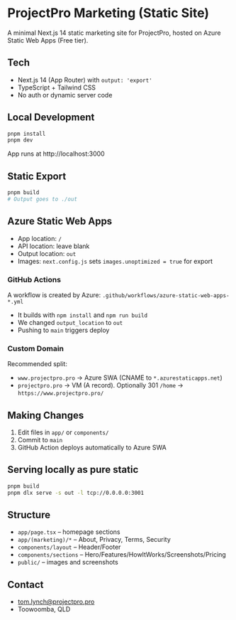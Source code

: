 # ProjectPro Marketing (Static Site)

A minimal Next.js 14 static marketing site for ProjectPro, hosted on Azure Static Web Apps (Free tier).

## Tech
- Next.js 14 (App Router) with `output: 'export'`
- TypeScript + Tailwind CSS
- No auth or dynamic server code

## Local Development
```bash
pnpm install
pnpm dev
```
App runs at http://localhost:3000

## Static Export
```bash
pnpm build
# Output goes to ./out
```

## Azure Static Web Apps
- App location: `/`
- API location: leave blank
- Output location: `out`
- Images: `next.config.js` sets `images.unoptimized = true` for export

### GitHub Actions
A workflow is created by Azure: `.github/workflows/azure-static-web-apps-*.yml`
- It builds with `npm install` and `npm run build`
- We changed `output_location` to `out`
- Pushing to `main` triggers deploy

### Custom Domain
Recommended split:
- `www.projectpro.pro` → Azure SWA (CNAME to `*.azurestaticapps.net`)
- `projectpro.pro` → VM (A record). Optionally 301 `/home` → `https://www.projectpro.pro/`

## Making Changes
1) Edit files in `app/` or `components/`
2) Commit to `main`
3) GitHub Action deploys automatically to Azure SWA

## Serving locally as pure static
```bash
pnpm build
pnpm dlx serve -s out -l tcp://0.0.0.0:3001
```

## Structure
- `app/page.tsx` – homepage sections
- `app/(marketing)/*` – About, Privacy, Terms, Security
- `components/layout` – Header/Footer
- `components/sections` – Hero/Features/HowItWorks/Screenshots/Pricing
- `public/` – images and screenshots

## Contact
- tom.lynch@projectpro.pro
- Toowoomba, QLD

